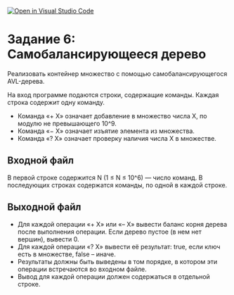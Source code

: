[![Open in Visual Studio Code](https://classroom.github.com/assets/open-in-vscode-c66648af7eb3fe8bc4f294546bfd86ef473780cde1dea487d3c4ff354943c9ae.svg)](https://classroom.github.com/online_ide?assignment_repo_id=7620909&assignment_repo_type=AssignmentRepo)
# Задание 6: Самобалансирующееся дерево

Реализовать контейнер множество с помощью самобалансирующегося AVL-дерева.

На вход программе подаются строки, содержащие команды. Каждая строка содержит одну команду. 
* Команда «+ X» означает добавление в множество числа X, по модулю не превышающего 10^9. 
* Команда «− X» означает изъятие элемента из множества. 
* Команда «? X» означает проверку наличия числа X в множестве.

## Входной файл
В первой строке содержится N (1 ≤ N ≤ 10^6) — число команд. В последующих строках содержатся команды, по одной в каждой строке.

## Выходной файл
* Для каждой операции «+ X» или «– X» вывести баланс корня дерева после выполнения операции. Если дерево пустое (в нем нет вершин), вывести 0. 
* Для каждой операции «? X» вывести её результат: true, если ключ есть в множестве, false – иначе. 
* Результаты должны быть выведены в том порядке, в котором эти операции встречаются во входном файле. 
* Вывод для каждой операции должен содержаться в отдельной строке.
